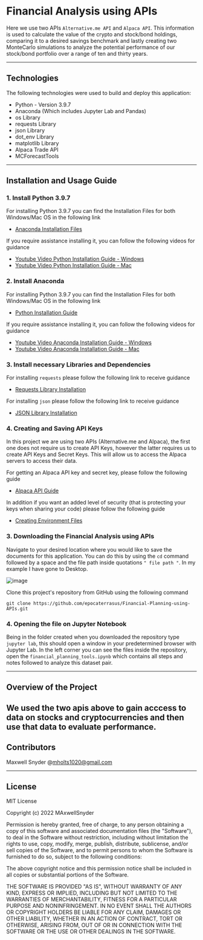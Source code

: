 # Financial Analysis using APIs

Here we use two APIs ```Alternative.me API``` and ```Alpaca API```. This information is used to calculate the value of the crypto and stock/bond holdings, comparing it to a desired savings benchmark and lastly creating two MonteCarlo simulations to analyze the potential performance of our stock/bond portfolio over a range of ten and thirty years.

---

## Technologies

The following technologies were used to build and deploy this application:

* Python - Version 3.9.7
* Anaconda (Which includes Jupyter Lab and Pandas)
* os Library
* requests Library
* json Library
* dot_env Library
* matplotlib Library
* Alpaca Trade API
* MCForecastTools

---

## Installation and Usage Guide

### 1. Install Python 3.9.7

For installing Python 3.9.7 you can find the Installation Files for both Windows/Mac OS in the following link
 * [Anaconda Installation Files](https://www.anaconda.com/products/individual "Anaconda Installation Files")

If you require assistance installing it, you can follow the following videos for guidance
* [Youtube Video Python Installation Guide - Windows](https://www.youtube.com/watch?v=uSVl7gRXP80 "Python Installation Video - Windows") 
* [Youtube Video Python Installation Guide - Mac](https://www.youtube.com/watch?v=r6bBaj797t8 "Python Installation Video - Mac") 
 
### 2. Install Anaconda

For installing Python 3.9.7 you can find the Installation Files for both Windows/Mac OS in the following link
 * [Python Installation Guide](https://www.python.org/downloads/release/python-397/ "Python Installation Guide")

If you require assistance installing it, you can follow the following videos for guidance
* [Youtube Video Anaconda Installation Guide - Windows](https://www.youtube.com/watch?v=g6ln1dAt-RI "Anaconda Installation Video - Windows") 
* [Youtube Video Anaconda Installation Guide - Mac](https://www.youtube.com/watch?v=oWVTO_69U4c "Anaconda Installation Video - Mac")

### 3. Install necessary Libraries and Dependencies

For installing ```requests``` please follow the following link to receive guidance 
* [Requests Library Installation](https://docs.python-requests.org/en/latest/user/install/ "Requests Library Installation") 

For installing ```json``` please follow the following link to receive guidance 
* [JSON Library Installation](https://www.educba.com/json-in-python/ "JSON Library Installation") 

### 4. Creating and Saving API Keys

In this project we are using two APIs (Alternative.me and Alpaca), the first one does not require us to create API Keys, however the latter requires us to create API Keys and Secret Keys. This will allow us to access the Alpaca servers to access their data.

For getting an Alpaca API key and secret key, please follow the following guide
* [Alpaca API Guide](https://alpaca.markets/learn/connect-to-alpaca-api/ "Alpaca API Guide") 

In addition if you want an added level of security (that is protecting your keys when sharing your code) please follow the following guide
* [Creating Environment Files](https://able.bio/rhett/how-to-set-and-get-environment-variables-in-python--274rgt5 "Creating Environment Files") 


### 3. Downloading the Financial Analysis using APIs

Navigate to your desired location where you would like to save the documents for this application. You can do this by using the ```cd``` command followed by a space and the file path inside quotations ```" file path "```. In my example I have gone to Desktop.

![image](https://user-images.githubusercontent.com/94983278/149385012-181d1769-0af6-487e-8e04-823a28f2c3ed.png)

Clone this project's repository from GitHub using the following command 

```git clone https://github.com/epocaterrasus/Financial-Planning-using-APIs.git```

### 4. Opening the file on Jupyter Notebook

Being in the folder created when you downloaded the repository type ```jupyter lab```, this should open a window in your predetermined browser with Jupyter Lab. In the left corner you can see the files inside the repository, open the ```financial_planning_tools.ipynb``` which contains all steps and notes followed to analyze this dataset pair.

---

## Overview of the Project

We used the two apis above to gain acccess to data on stocks and cryptocurrencies and then use that data to evaluate performance.
---

## Contributors

Maxwell Snyder @mholts1020@gmail.com

---

## License

MIT License

Copyright (c) 2022 MAxwellSnyder

Permission is hereby granted, free of charge, to any person obtaining a copy
of this software and associated documentation files (the "Software"), to deal
in the Software without restriction, including without limitation the rights
to use, copy, modify, merge, publish, distribute, sublicense, and/or sell
copies of the Software, and to permit persons to whom the Software is
furnished to do so, subject to the following conditions:

The above copyright notice and this permission notice shall be included in all
copies or substantial portions of the Software.

THE SOFTWARE IS PROVIDED "AS IS", WITHOUT WARRANTY OF ANY KIND, EXPRESS OR
IMPLIED, INCLUDING BUT NOT LIMITED TO THE WARRANTIES OF MERCHANTABILITY,
FITNESS FOR A PARTICULAR PURPOSE AND NONINFRINGEMENT. IN NO EVENT SHALL THE
AUTHORS OR COPYRIGHT HOLDERS BE LIABLE FOR ANY CLAIM, DAMAGES OR OTHER
LIABILITY, WHETHER IN AN ACTION OF CONTRACT, TORT OR OTHERWISE, ARISING FROM,
OUT OF OR IN CONNECTION WITH THE SOFTWARE OR THE USE OR OTHER DEALINGS IN THE
SOFTWARE.